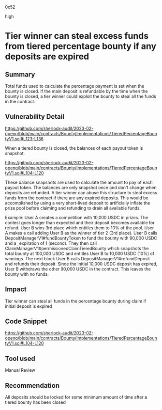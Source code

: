 0x52

high

# Tier winner can steal excess funds from tiered percentage bounty if any deposits are expired

## Summary

Total funds used to calculate the percentage payment is set when the bounty is closed. If the main deposit is refundable by the time when the bounty is closed, a tier winner could exploit the bounty to steal all the funds in the contract.

## Vulnerability Detail

https://github.com/sherlock-audit/2023-02-openq/blob/main/contracts/Bounty/Implementations/TieredPercentageBountyV1.sol#L123-L136

When a tiered bounty is closed, the balances of each payout token is snapshot.

https://github.com/sherlock-audit/2023-02-openq/blob/main/contracts/Bounty/Implementations/TieredPercentageBountyV1.sol#L104-L120

These balance snapshots are used to calculate the amount to pay of each payout token. The balances are only snapshot once and don't change when deposits are refunded. A tier winner can abuse this structure to steal excess funds from the contract if there are any expired deposits. This would be accomplished by using a very short-lived deposit to artificially inflate the prize pool before claiming and refunding to drain all available funds.

Example:
User A creates a competition with 10,000 USDC in prizes. The contest goes longer than expected and their deposit becomes available for refund. User B wins 3rd place which entitles them to 10% of the pool. User A makes a call adding User B as the winner of tier 2 (3rd place). User B calls DepositManagerV1#fundBountyToken to fund the bounty with 90,000 USDC and a _expiration of 1 (second). They then call ClaimManagerV1#permissionedClaimTieredBounty which snapshots the total bounty at 100,000 USDC and entitles User B to 10,000 USDC (10%) of winnings. The next block User B calls DepositManagerV1#refundDeposit and refunds their deposit. Since the initial 10,000 USDC deposit has expired, User B withdraws the other 90,000 USDC in the contract. This leaves the bounty with no funds.

## Impact

Tier winner can steal all funds in the percentage bounty during claim if initial deposit is expired

## Code Snippet

https://github.com/sherlock-audit/2023-02-openq/blob/main/contracts/Bounty/Implementations/TieredPercentageBountyV1.sol#L104-L120

## Tool used

Manual Review

## Recommendation

All deposits should be locked for some minimum amount of time after a tiered bounty has been closed